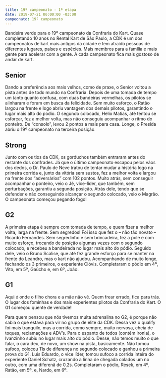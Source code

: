```yaml
---
title: 19º campeonato - 1ª etapa
date: 2019-07-21 00:00:00 -03:00
campeonato: 19º campeonato
---
```


Bandeira verde para o 19º campeonato da Confraria do Kart. Quase completando 10 anos no Rental Kart de São Paulo, a CDK é um dos campeonatos de kart mais antigos da cidade e tem atraído pessoas de diferentes lugares, países e espécies. Mais membros para a família e mais gente para acelerar com a gente. A cada campeonato fica mais gostoso de andar de kart.

## Senior

Dando a preferência aos mais velhos, como de praxe, o Senior voltou a pista antes de todo mundo na Confraria. Depois de uma tomada de tempo um tanto quanto confusa, com duas bandeiras vermelhas, os pilotos se alinharam e foram em busca da felicidade. Sem muito esforço, o Ratão largou na frente e logo abriu vantagem dos demais pilotos, garantindo o lugar mais alto do pódio. O segundo colocado, Helio Matias, até tentou se esforçar, fez a melhor volta, mas não conseguiu acompanhar o ritmo do ponteiro. De “consolo”, levou 2 pontos a mais para casa. Longe, o Presida abriu o 19º campeonato na terceira posição.

## Strong

Junto com os tios da CDK, os gorduchos também entraram antes do restante dos confrades. Já que o último campeonato escapou pelos vãos dos dedos, o Dr. Paulo de Neve tratou de tentar mudar a história logo na primeira corrida e, junto da vitória sem sustos, fez a melhor volta e largou na frente dos “adversários” com 102 pontos. Muito atrás, sem conseguir acompanhar o ponteiro, veio o Jé, vice-líder, que também, sem perturbações, garantiu a segunda posição. Atrás dele, tendo que se defender e não conseguindo alcançar o segundo colocado, veio o Magrão. O campeonato começou pegando fogo!

## G2

A primeira etapa é sempre com tomada de tempo, e quem fizer a melhor volta, larga na frente. Sem segredos! Foi isso que fez o – não tão novato – Ricardo Fernandes. Sem segredinho e sem brincadeira, fez a pole e com muito esforço, trocando de posição algumas vezes com o segundo colocado, e recebeu a bandeirada no lugar mais alto do pódio. Seguido dele, veio o Bruno Scalise, que até fez grande esforço para se manter na frente do Leandro, mas o kart não ajudou. Acompanhando de muito longe, fechando os 3 primeiros, o experiente Clóvis. Completaram o pódio em 4º, Vito, em 5º, Gaúcho e, em 6º, João.

## G1

Aqui é onde o filho chora e a mãe não vê. Quem frear errado, fica para trás. O lugar dos fominhas e dos mais experientes pilotos da Confraria do Kart. O G1 começou quente de verdade!

Para quem pensou que nós tivemos muita adrenalina no G2, é porque não sabia o que estava para vir no grupo de elite da CDK. Dessa vez o qualify foi mais tranquilo, mas a corrida, como sempre, muito nervosa, cheia de toques, reclamações e ADV’s. Para o espanto de todos (contém ironia), o Ivanzinho subiu no lugar mais alto do pódio. Desse, não temos muito o que falar, o cara deu, de novo, um show na pista, basicamente. Não tomou sufoco, colocou 11s de diferença no segundo colocado e ganhou a primeira prova do G1. Luis Eduardo, o vice líder, tomou sufoco a corrida inteira do experiente Daniel Schatz, cruzando a linha de chegada colados um no outro, com uma diferenã de 0,2s. Completaram o pódio, Resek, em 4º, Ratão, em 5º, e, Nardo, em 6º.